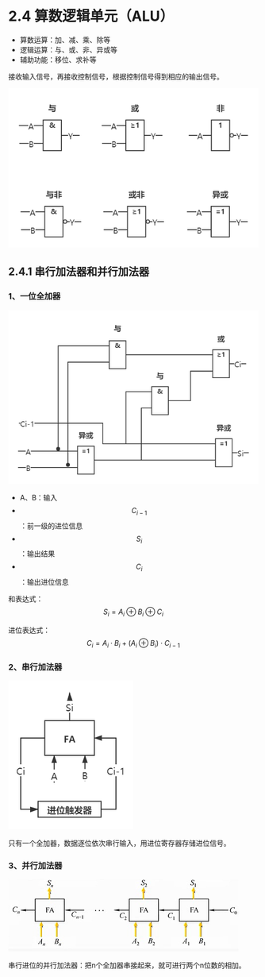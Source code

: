 # 2.4 算数逻辑单元（ALU）

* 算数运算：加、减、乘、除等
* 逻辑运算：与、或、非、异或等
* 辅助功能：移位、求补等

接收输入信号，再接收控制信号，根据控制信号得到相应的输出信号。

![&#x5E38;&#x89C1;&#x7535;&#x8DEF;&#x7B26;&#x53F7;](../.gitbook/assets/dian-lu-fu-hao-.png)

## 2.4.1 串行加法器和并行加法器

### 1、一位全加器

![](../.gitbook/assets/yi-wei-quan-jia-qi-.png)

* A、B：输入
* $$C_{i-1}$$ ：前一级的进位信息
* $$S_{i}$$：输出结果
* $$C_{i}$$：输出进位信息

和表达式： $$S_{i}=A_{i} \oplus B_{i} \oplus C_{i}$$ 

进位表达式： $$C_{i}=A_{i} \cdot B_{i} +(A_{i}\oplus B_{i})\cdot C_{i-1}$$ 

### 2、串行加法器

![](../.gitbook/assets/chuan-hang-jia-fa-qi-.png)

只有一个全加器，数据逐位依次串行输入，用进位寄存器存储进位信号。

### 3、并行加法器

![](../.gitbook/assets/bing-hang-jia-fa-qi-.png)

串行进位的并行加法器：把n个全加器串接起来，就可进行两个n位数的相加。

